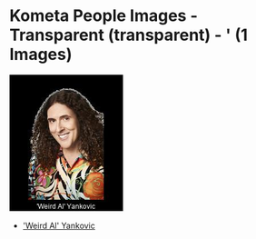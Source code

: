 # Kometa People Images - Transparent (transparent) - ' (1 Images)
![Grid](grid.jpg)

* ['Weird Al' Yankovic](https://raw.githubusercontent.com/Kometa-Team/People-Images-transparent/master/'/Images/%27Weird%20Al%27%20Yankovic.png)